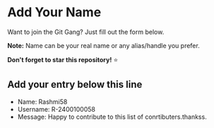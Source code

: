 # Add Your Name

Want to join the Git Gang? Just fill out the form below.

**Note:** Name can be your real name or any alias/handle you prefer.

**Don't forget to star this repository!** ⭐

## Add your entry below this line

- Name: Rashmi58
- Username: R-2400100058
- Message: Happy to contribute to this list of conrtibuters.thankss.
